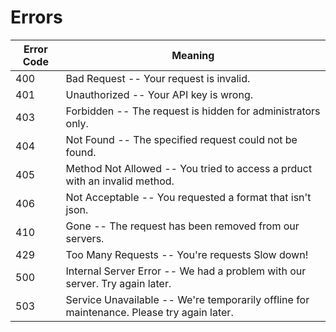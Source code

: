 # Errors

<!-- <aside class="notice">
This error section is stored in a separate file in <code>includes/_errors.md</code>. Slate allows you to optionally separate out your docs into many files...just save them to the <code>includes</code> folder and add them to the top of your <code>index.md</code>'s frontmatter. Files are included in the order listed.
</aside> -->
<!--
The  API uses the following error codes: -->


Error Code | Meaning
---------- | -------
400 | Bad Request -- Your request is invalid.
401 | Unauthorized -- Your API key is wrong.
403 | Forbidden -- The  request is hidden for administrators only.
404 | Not Found -- The specified request could not be found.
405 | Method Not Allowed -- You tried to access a prduct with an invalid method.
406 | Not Acceptable -- You requested a format that isn't json.
410 | Gone -- The  request has been removed from our servers.
429 | Too Many Requests -- You're requests Slow down!
500 | Internal Server Error -- We had a problem with our server. Try again later.
503 | Service Unavailable -- We're temporarily offline for maintenance. Please try again later.
